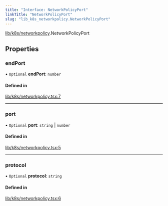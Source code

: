 ```yaml
---
title: "Interface: NetworkPolicyPort"
linkTitle: "NetworkPolicyPort"
slug: "lib_k8s_networkpolicy.NetworkPolicyPort"
---
```


[lib/k8s/networkpolicy](../modules/lib_k8s_networkpolicy.md).NetworkPolicyPort

## Properties

### endPort

• `Optional` **endPort**: `number`

#### Defined in

[lib/k8s/networkpolicy.tsx:7](https://github.com/headlamp-k8s/headlamp/blob/e3b4c5c7/frontend/src/lib/k8s/networkpolicy.tsx#L7)

___

### port

• `Optional` **port**: `string` \| `number`

#### Defined in

[lib/k8s/networkpolicy.tsx:5](https://github.com/headlamp-k8s/headlamp/blob/e3b4c5c7/frontend/src/lib/k8s/networkpolicy.tsx#L5)

___

### protocol

• `Optional` **protocol**: `string`

#### Defined in

[lib/k8s/networkpolicy.tsx:6](https://github.com/headlamp-k8s/headlamp/blob/e3b4c5c7/frontend/src/lib/k8s/networkpolicy.tsx#L6)
